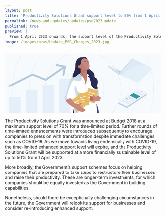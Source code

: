 ```yaml
---
layout: post
title: 'Productivity Solutions Grant support level to 50% from 1 April 2023'
permalink: /news-and-updates/updates/psg2023update
published: true
preview: |
  From 1 April 2023 onwards, the support level of the Productivity Solutions Grant will be up to 50% for all sectors.
image: /images/news/Update_PSG_Changes_2023.jpg
---
```


<img src="/images/news/Update_PSG_Changes_2023.jpg" aria-hidden="true">

The Productivity Solutions Grant was announced at Budget 2018 at a maximum support level of 70% for a time-limited period. Further rounds of time-limited enhancements were introduced subsequently to encourage companies to press on with transformation despite immediate challenges such as COVID-19. As we move towards living endemically with COVID-19, the time-limited enhanced support level will expire, and the Productivity Solutions Grant will be supported at a more financially sustainable level of up to 50% from 1 April 2023.

More broadly, the Government’s support schemes focus on helping companies that are prepared to take steps to restructure their businesses and raise their productivity. These are longer-term investments, for which companies should be equally invested as the Government in building capabilities.

Nonetheless, should there be exceptionally challenging circumstances in the future, the Government will relook its support for businesses and consider re-introducing enhanced support. 


<script src="/jquery/jquery.min.js"></script>
<script src="/jquery/bp-menu-new-tab.js"></script>
